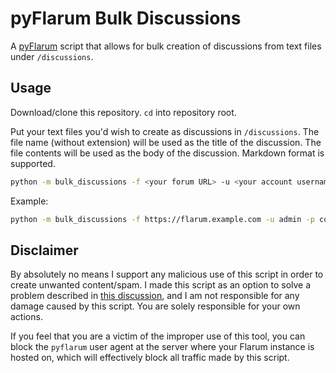 # pyFlarum Bulk Discussions

A [pyFlarum](https://discuss.flarum.org/d/28221) script that allows for bulk creation of discussions from text files under `/discussions`.

## Usage

Download/clone this repository. `cd` into repository root.

Put your text files you'd wish to create as discussions in `/discussions`.
The file name (without extension) will be used as the title of the discussion. The file contents will be used as the body of the discussion. Markdown format is supported.

```bash
python -m bulk_discussions -f <your forum URL> -u <your account username> -p <account password>
```

Example:

```bash
python -m bulk_discussions -f https://flarum.example.com -u admin -p cooladmin123
```

## Disclaimer

By absolutely no means I support any malicious use of this script in order to create unwanted content/spam.
I made this script as an option to solve a problem described in [this discussion](https://discuss.flarum.org/d/30722), and I am not responsible for any damage caused by this script. You are solely responsible for your own actions.

If you feel that you are a victim of the improper use of this tool, you can block the `pyflarum` user agent at the server where your Flarum instance is hosted on, which will effectively block all traffic made by this script.
